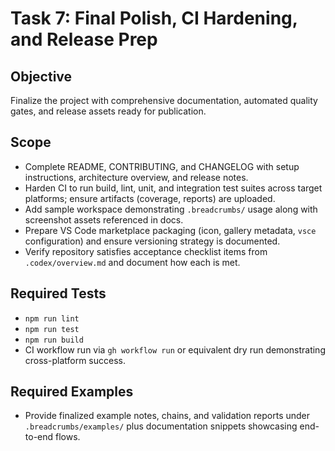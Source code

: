 # Task 7: Final Polish, CI Hardening, and Release Prep

## Objective
Finalize the project with comprehensive documentation, automated quality gates, and release assets ready for publication.

## Scope
- Complete README, CONTRIBUTING, and CHANGELOG with setup instructions, architecture overview, and release notes.
- Harden CI to run build, lint, unit, and integration test suites across target platforms; ensure artifacts (coverage, reports) are uploaded.
- Add sample workspace demonstrating `.breadcrumbs/` usage along with screenshot assets referenced in docs.
- Prepare VS Code marketplace packaging (icon, gallery metadata, `vsce` configuration) and ensure versioning strategy is documented.
- Verify repository satisfies acceptance checklist items from `.codex/overview.md` and document how each is met.

## Required Tests
- `npm run lint`
- `npm run test`
- `npm run build`
- CI workflow run via `gh workflow run` or equivalent dry run demonstrating cross-platform success.

## Required Examples
- Provide finalized example notes, chains, and validation reports under `.breadcrumbs/examples/` plus documentation snippets showcasing end-to-end flows.
